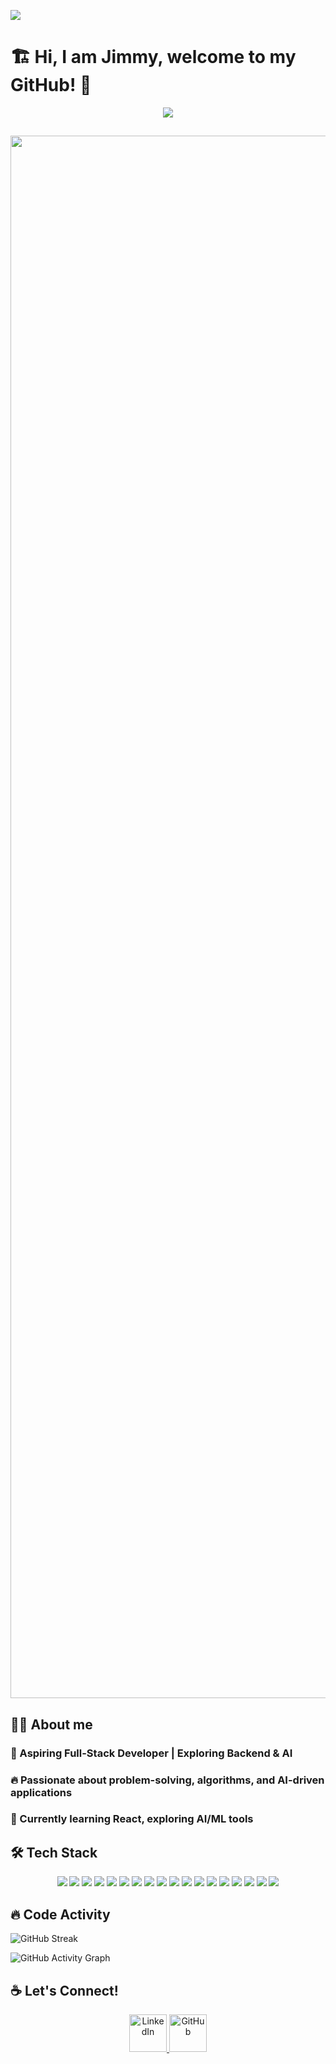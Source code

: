![](https://komarev.com/ghpvc/?username=JCOMG&color=blue&style=flat-square&label=Visitors)
# 🏗 Hi, I am Jimmy, welcome to my GitHub! 👋

<p align="center">
  <img src="https://readme-typing-svg.herokuapp.com?size=25&duration=4000&color=00F7FF&center=true&vCenter=true&width=500&height=40&lines=Welcome+to+my+GitHub!;I+love+coding+💻;Aspiring+Full-Stack+Developer!">
</p>




## <img src="https://media.giphy.com/media/xT9IgG50Fb7Mi0prBC/giphy.gif" width="2500">


## 👨‍💻 About me 
### 🎯 Aspiring Full-Stack Developer | Exploring Backend & AI
### 🔥 Passionate about problem-solving, algorithms, and AI-driven applications
### 🎯 Currently learning React, exploring AI/ML tools 





## **🛠 Tech Stack**
<p align="center"> 
  <img src="https://img.shields.io/badge/Python-3776AB?style=for-the-badge&logo=python&logoColor=white"/> 
  <img src="https://img.shields.io/badge/Flask-000000?style=for-the-badge&logo=flask&logoColor=white"/>
  <img src="https://img.shields.io/badge/Java-007396?style=for-the-badge&logo=java&logoColor=white"/> 
  <img src="https://img.shields.io/badge/JavaScript-F7DF1E?style=for-the-badge&logo=javascript&logoColor=black"/>
  <img src="https://img.shields.io/badge/HTML5-E34F26?style=for-the-badge&logo=html5&logoColor=white"/> 
  <img src="https://img.shields.io/badge/CSS3-1572B6?style=for-the-badge&logo=css3&logoColor=white"/> 
  <img src="https://img.shields.io/badge/Spring%20Boot-6DB33F?style=for-the-badge&logo=spring-boot&logoColor=white"/>
  <img src="https://img.shields.io/badge/Bootstrap-7952B3?style=for-the-badge&logo=bootstrap&logoColor=white"/>
  <img src="https://img.shields.io/badge/React-61DAFB?style=for-the-badge&logo=react&logoColor=black"/>
  <img src="https://img.shields.io/badge/SQLite-003B57?style=for-the-badge&logo=sqlite&logoColor=white"/>
  <img src="https://img.shields.io/badge/Microsoft%20SQL%20Server-CC2927?style=for-the-badge&logo=microsoft-sql-server&logoColor=white"/>
  <img src="https://img.shields.io/badge/MongoDB-47A248?style=for-the-badge&logo=mongodb&logoColor=white"/>
  <img src="https://img.shields.io/badge/Git-F05032?style=for-the-badge&logo=git&logoColor=white"/>
  <img src="https://img.shields.io/badge/GitHub-181717?style=for-the-badge&logo=github&logoColor=white"/>
  <img src="https://img.shields.io/badge/GitLab-FC6D26?style=for-the-badge&logo=gitlab&logoColor=white"/>
  <img src="https://img.shields.io/badge/GitHub%20Actions-2088FF?style=for-the-badge&logo=github-actions&logoColor=white"/>
  <img src="https://img.shields.io/badge/Docker-2496ED?style=for-the-badge&logo=docker&logoColor=white"/>
  <img src="https://img.shields.io/badge/Heroku-430098?style=for-the-badge&logo=heroku&logoColor=white"/>
</p>


## **🔥 Code Activity**

![GitHub Streak](https://github-readme-streak-stats.herokuapp.com/?user=JCOMG&theme=tokyonight)

![GitHub Activity Graph](https://github-readme-activity-graph.vercel.app/graph?username=JCOMG&theme=react-dark)


## ☕ Let's Connect!

<p align="center">
  <a href="https://www.linkedin.com/in/chih-lin-chuang-98a626250/" target="_blank">
    <img src="https://media.giphy.com/media/HQTYdpx1yhxWpugAi2/giphy.gif" width="60" alt="LinkedIn">
  </a>
 <a href="https://github.com/JCOMG" target="_blank">
    <img src="https://media.giphy.com/media/3o7abKhOpu0NwenH3O/giphy.gif" width="60" alt="GitHub">
  </a>
</p>




